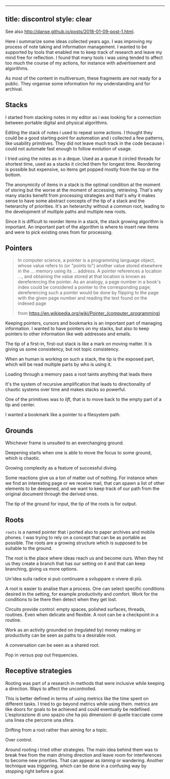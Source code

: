 ----
title: discontrol
style: clear
----

See also <http://danse.github.io/posts/2018-01-09-post-1.html>.

Here i summarize some ideas collected years ago. I was improving my
process of note taking and information management. I wanted to be
supported by tools that enabled me to keep track of research and leave
my mind free for reflection. I found that many tools i was using
tended to affect too much the course of my actions, for instance with
advertisement and algorithms.

As most of the content in multiversum, these fragments are not ready
for a public. They organise some information for my understanding and
for archival.

## Stacks

I started from stacking notes in my editor as i was looking for a
connection between portable digital and physical algorithms.

Editing the stack of notes i used to repeat some actions. I thought
they could be a good starting point for automation and i collected a
few patterns, like usability primitives. They did not leave much track
in the code because i could not automate fast enough to follow
evolution of usage.

I tried using the notes as in a deque. Used as a queue it circled
threads for shortest time, used as a stacks it circled them for
longest time. Reordering is possible but expensive, so items get
popped mostly from the top or the bottom.

The anonymicity of items in a stack is the optimal condition at the
moment of storing but the worse at the moment of accessing,
retrieving. That's why many stacks benefit from processing strategies
and that's why it makes sense to have some abstract concepts of the
tip of a stack and the heterarchy of priorities. It's an heterarchy
without a common root, leading to the development of multiple paths
and multiple new roots.

Since it is difficult to reorder items in a stack, the stack growing
algorithm is important. An important part of the algorithm is where to
insert new items and were to pick existing ones from for processing.

## Pointers

> In computer science, a pointer is a programming language object,
> whose value refers to (or "points to") another value stored
> elsewhere in the ... memory using its ... address. A pointer
> references a location ..., and obtaining the value stored at that
> location is known as dereferencing the pointer. As an analogy, a
> page number in a book's index could be considered a pointer to the
> corresponding page; dereferencing such a pointer would be done by
> flipping to the page with the given page number and reading the text
> found on the indexed page
>
> from <https://en.wikipedia.org/wiki/Pointer_(computer_programming)>

Keeping pointers, cursors and bookmarks is an important part of
managing information. I wanted to have pointers on my stacks, but also
to keep pointers to other information like web addresses and emails.

The tip of a first-in, first-out stack is like a mark on moving
matter. It is giving us some consistency, but not topic consistency.

When an human is working on such a stack, the tip is the exposed part,
which will be read multiple parts by who is using it.

Loading through a memory pass a root taints anything that leads there

It's the system of recursive amplification that leads to
directionality of chaotic systems over time and makes stacks so
powerful.

One of the primitives was to _lift_, that is to move back to the empty
part of a tip and center.

I wanted a bookmark like a pointer to a filesystem path.

## Grounds

Whichever frame is unsuited to an everchanging ground.

Deepening starts when one is able to move the focus to some ground,
which is chaotic.

Growing complexity as a feature of successful diving.

Some reactions give us a ton of matter out of nothing. For instance
when we find an interesting page or we receive mail, that can spawn a
list of other elements to be deepened, and we want to keep track of
our path from the original document through the derived ones.

The tip of the ground for input, the tip of the roots is for output.

## Roots

`roots` is a named pointer that i ported also to paper archives and
mobile phones. I was trying to rely on a concept that can be as
portable as possible. The roots are a growing structure which is
supposed to be suitable to the ground.

The root is the place where ideas reach us and become ours.  When they
hit us they create a branch that has our setting on it and that can
keep branching, giving us more options.

Un'idea sulla radice si può continuare a sviluppare o vivere di più.

A root is easier to analise than a process.  One can select specific
conditions desired in the setting, for example productivity and
comfort.  Work for the conditions to be there then detect when they
get lost.

Circuits provide control: empty spaces, polished surfaces, threads,
routines. Even when delicate and flexible. A root can be a checkpoint
in a routine.

Work as an activity grounded on (regulated by) money making or
productivity can be seen as paths to a desirable root.

A conversation can be seen as a shared root.

Pop in versus pop out frequencies.

## Receptive strategies

Rooting was part of a research in methods that were inclusive while
keeping a direction. Ways to affect the uncontrolled.

This is better defined in terms of using metrics like the time spent
on different tasks. I tried to go beyond metrics while using them.
metrics are like doors for goals to be achieved and could eventually
be redefined. L'esplorazione di uno spazio che ha più dimensioni di
quelle tracciate come una linea che percorre una sfera.

Drifting from a root rather than aiming for a topic.

Over control.

Around rooting i tried other strategies. The main idea behind them was
to break free from the main driving direction and leave room for
interferences to become new priorities. That can appear as _laming_ or
wandering. Another technique was _triggering_, which can be done in a
confusing way by stopping right before a goal.
